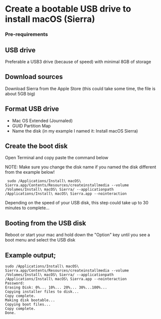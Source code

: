 # Create a bootable USB drive to install macOS (Sierra)

### Pre-requirements

## USB drive
Preferable a USB3 drive (because of speed) with minimal 8GB of storage

## Download sources
Download Sierra from the Apple Store (this could take some time, the file is about 5GB big)

## Format USB drive
+ Mac OS Extended (Journaled)
+ GUID Partition Map
+ Name the disk (in my example I named it: Install macOS Sierra)

## Create the boot disk
Open Terminal and copy paste the command below

NOTE: Make sure you change the disk name if you named the disk different from the example below!


```shell
 sudo /Applications/Install\ macOS\ Sierra.app/Contents/Resources/createinstallmedia --volume /Volumes/Install\ macOS\ Sierra/ --applicationpath /Applications/Install\ macOS\ Sierra.app --nointeraction
 ```

Depending on the speed of your USB disk, this step could take up to 30 minutes to complete...

## Booting from the USB disk
Reboot or start your mac and hold down the "Option" key until you see a boot menu and select the USB disk


## Example output;

```shell
sudo /Applications/Install\ macOS\ Sierra.app/Contents/Resources/createinstallmedia --volume /Volumes/Install\ macOS\ Sierra/ --applicationpath /Applications/Install\ macOS\ Sierra.app --nointeraction
Password:
Erasing Disk: 0%... 10%... 20%... 30%...100%...
Copying installer files to disk...
Copy complete.
Making disk bootable...
Copying boot files...
Copy complete.
Done.
```
